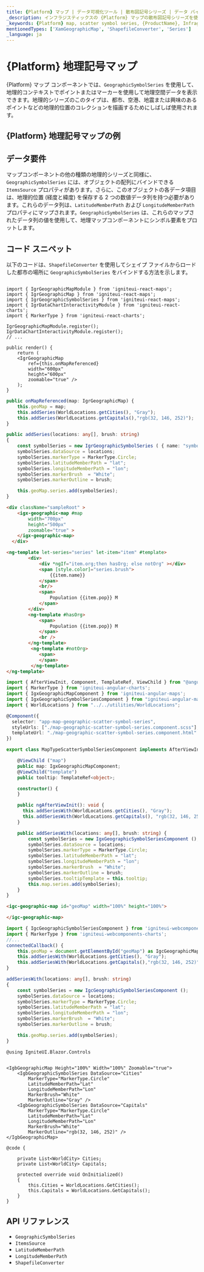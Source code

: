 ```yaml
---
title: {Platform} マップ | データ可視化ツール | 散布図記号シリーズ | データ バインディング | インフラジスティックス
_description: インフラジスティックスの {Platform} マップの散布図記号シリーズを使用して、地理的コンテキストでポイントまたはマーカーを使用し、地理空間データを表示します。{ProductName} マップ シーリズについての詳細を表示します。
_keywords: {Platform} map, scatter symbol series, {ProductName}, Infragistics, {Platform} マップ, 散布図記号シリーズ, インフラジスティックス
mentionedTypes: ['XamGeographicMap', 'ShapefileConverter', 'Series']
_language: ja
---
```

# {Platform} 地理記号マップ

{Platform} マップ コンポーネントでは、`GeographicSymbolSeries` を使用して、地理的コンテキストでポイントまたはマーカーを使用して地理空間データを表示できます。地理的シリーズのこのタイプは、都市、空港、地震または興味のあるポイントなどの地理的位置のコレクションを描画するためにしばしば使用されます。

## {Platform} 地理記号マップの例


<code-view style="height: 500px"
           data-demos-base-url="{environment:dvDemosBaseUrl}"
           iframe-src="{environment:dvDemosBaseUrl}/maps/geo-map-type-scatter-symbol-series"
           alt="{Platform} 散布図記号シリーズの使用の例"
           github-src="maps/geo-map/type-scatter-symbol-series">
</code-view>

<div class="divider--half"></div>

## データ要件
マップコンポーネントの他の種類の地理的シリーズと同様に、`GeographicSymbolSeries` には、オブジェクトの配列にバインドできる `ItemsSource` プロパティがあります。さらに、このオブジェクトの各データ項目は、地理的位置 (経度と緯度) を保存する 2 つの数値データ列を持つ必要があります。これらのデータ列は、`LatitudeMemberPath` および `LongitudeMemberPath` プロパティにマップされます。`GeographicSymbolSeries` は、これらのマップされたデータ列の値を使用して、地理マップコンポーネントにシンボル要素をプロットします。

## コード スニペット
以下のコードは、`ShapefileConverter` を使用してシェイプ ファイルからロードした都市の場所に `GeographicSymbolSeries` をバインドする方法を示します。

<!-- React -->
```tsx

import { IgrGeographicMapModule } from 'igniteui-react-maps';
import { IgrGeographicMap } from 'igniteui-react-maps';
import { IgrGeographicSymbolSeries } from 'igniteui-react-maps';
import { IgrDataChartInteractivityModule } from 'igniteui-react-charts';
import { MarkerType } from 'igniteui-react-charts';

IgrGeographicMapModule.register();
IgrDataChartInteractivityModule.register();
// ...

public render() {
    return (
    <IgrGeographicMap
        ref={this.onMapReferenced}
        width="600px"
        height="600px"
        zoomable="true" />
    );
}
```

```ts
public onMapReferenced(map: IgrGeographicMap) {
    this.geoMap = map;
    this.addSeries(WorldLocations.getCities(), "Gray");
    this.addSeries(WorldLocations.getCapitals(),"rgb(32, 146, 252)");
}

public addSeries(locations: any[], brush: string)
{
    const symbolSeries = new IgrGeographicSymbolSeries ( { name: "symbolSeries" });
    symbolSeries.dataSource = locations;
    symbolSeries.markerType = MarkerType.Circle;
    symbolSeries.latitudeMemberPath = "lat";
    symbolSeries.longitudeMemberPath = "lon";
    symbolSeries.markerBrush  = "White";
    symbolSeries.markerOutline = brush;

    this.geoMap.series.add(symbolSeries);
}
```

<!-- Angular -->
```html
<div className="sampleRoot" >
    <igx-geographic-map #map
        width="700px"
        height="500px"
        zoomable="true" >
    </igx-geographic-map>
  </div>

<ng-template let-series="series" let-item="item" #template>
        <div>
            <div *ngIf="item.org;then hasOrg; else notOrg" ></div>
            <span [style.color]="series.brush">
                {{item.name}}
            </span>
            <br/>
            <span>
                Population {{item.pop}} M
            </span>
        </div>
        <ng-template #hasOrg>
            <span>
                Population {{item.pop}} M
            </span>
            <br />
        </ng-template>
         <ng-template #notOrg>
            <span>
            </span>
         </ng-template>
</ng-template>
```

```ts
import { AfterViewInit, Component, TemplateRef, ViewChild } from "@angular/core";
import { MarkerType } from 'igniteui-angular-charts';
import { IgxGeographicMapComponent } from 'igniteui-angular-maps';
import { IgxGeographicSymbolSeriesComponent } from "igniteui-angular-maps";
import { WorldLocations } from "../../utilities/WorldLocations";

@Component({
  selector: "app-map-geographic-scatter-symbol-series",
  styleUrls: ["./map-geographic-scatter-symbol-series.component.scss"],
  templateUrl: "./map-geographic-scatter-symbol-series.component.html"
})

export class MapTypeScatterSymbolSeriesComponent implements AfterViewInit {

    @ViewChild ("map")
    public map: IgxGeographicMapComponent;
    @ViewChild("template")
    public tooltip: TemplateRef<object>;

    constructor() {
    }

    public ngAfterViewInit(): void {
      this.addSeriesWith(WorldLocations.getCities(), "Gray");
      this.addSeriesWith(WorldLocations.getCapitals(), "rgb(32, 146, 252)");
    }

    public addSeriesWith(locations: any[], brush: string) {
        const symbolSeries = new IgxGeographicSymbolSeriesComponent ();
        symbolSeries.dataSource = locations;
        symbolSeries.markerType = MarkerType.Circle;
        symbolSeries.latitudeMemberPath = "lat";
        symbolSeries.longitudeMemberPath = "lon";
        symbolSeries.markerBrush  = "White";
        symbolSeries.markerOutline = brush;
        symbolSeries.tooltipTemplate = this.tooltip;
        this.map.series.add(symbolSeries);
    }
}
```

```html
<igc-geographic-map id="geoMap" width="100%" height="100%">

</igc-geographic-map>
```

```ts
import { IgcGeographicSymbolSeriesComponent } from 'igniteui-webcomponents-maps';
import { MarkerType } from 'igniteui-webcomponents-charts';
//...
connectedCallback() {
    this.geoMap = document.getElementById("geoMap") as IgcGeographicMapComponent;
    this.addSeriesWith(WorldLocations.getCities(), "Gray");
    this.addSeriesWith(WorldLocations.getCapitals(),"rgb(32, 146, 252)");
}

addSeriesWith(locations: any[], brush: string)
{
    const symbolSeries = new IgcGeographicSymbolSeriesComponent ();
    symbolSeries.dataSource = locations;
    symbolSeries.markerType = MarkerType.Circle;
    symbolSeries.latitudeMemberPath = "lat";
    symbolSeries.longitudeMemberPath = "lon";
    symbolSeries.markerBrush  = "White";
    symbolSeries.markerOutline = brush;

    this.geoMap.series.add(symbolSeries);
}
```

```razor
@using IgniteUI.Blazor.Controls


<IgbGeographicMap Height="100%" Width="100%" Zoomable="true">
    <IgbGeographicSymbolSeries DataSource="Cities"
        MarkerType="MarkerType.Circle"
        LatitudeMemberPath="Lat"
        LongitudeMemberPath="Lon"
        MarkerBrush="White"
        MarkerOutline="Gray" />
    <IgbGeographicSymbolSeries DataSource="Capitals"
        MarkerType="MarkerType.Circle"
        LatitudeMemberPath="Lat"
        LongitudeMemberPath="Lon"
        MarkerBrush="White"
        MarkerOutline="rgb(32, 146, 252)" />
</IgbGeographicMap>

@code {

    private List<WorldCity> Cities;
    private List<WorldCity> Capitals;

    protected override void OnInitialized()
    {
        this.Cities = WorldLocations.GetCities();
        this.Capitals = WorldLocations.GetCapitals();
    }
}
```

## API リファレンス

 - `GeographicSymbolSeries`
 - `ItemsSource`
 - `LatitudeMemberPath`
 - `LongitudeMemberPath`
 - `ShapefileConverter`
